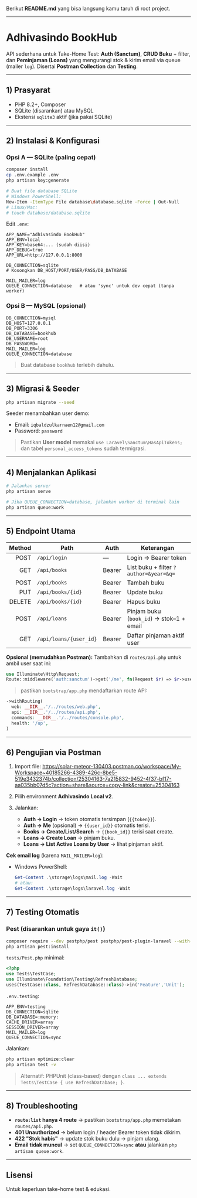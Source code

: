 Berikut **README.md** yang bisa langsung kamu taruh di root project.

---

# Adhivasindo BookHub 

API sederhana untuk Take-Home Test: **Auth (Sanctum)**, **CRUD Buku** + filter, dan **Peminjaman (Loans)** yang mengurangi stok & kirim email via queue (mailer `log`). Disertai **Postman Collection** dan **Testing**.

---

## 1) Prasyarat

* PHP 8.2+, Composer
* SQLite (disarankan) atau MySQL
* Ekstensi `sqlite3` aktif (jika pakai SQLite)

---

## 2) Instalasi & Konfigurasi

### Opsi A — SQLite (paling cepat)

```bash
composer install
cp .env.example .env
php artisan key:generate

# Buat file database SQLite
# Windows PowerShell:
New-Item -ItemType File database\database.sqlite -Force | Out-Null
# Linux/Mac:
# touch database/database.sqlite
```

Edit `.env`:

```env
APP_NAME="Adhivasindo BookHub"
APP_ENV=local
APP_KEY=base64:... (sudah diisi)
APP_DEBUG=true
APP_URL=http://127.0.0.1:8000

DB_CONNECTION=sqlite
# Kosongkan DB_HOST/PORT/USER/PASS/DB_DATABASE

MAIL_MAILER=log
QUEUE_CONNECTION=database   # atau 'sync' untuk dev cepat (tanpa worker)
```

### Opsi B — MySQL (opsional)

```env
DB_CONNECTION=mysql
DB_HOST=127.0.0.1
DB_PORT=3306
DB_DATABASE=bookhub
DB_USERNAME=root
DB_PASSWORD=
MAIL_MAILER=log
QUEUE_CONNECTION=database
```

> Buat database `bookhub` terlebih dahulu.

---

## 3) Migrasi & Seeder

```bash
php artisan migrate --seed
```

Seeder menambahkan user demo:

* Email: `iqbaldzulkarnaen12@gmail.com`
* Password: `password`

> Pastikan **User model** memakai `use Laravel\Sanctum\HasApiTokens;` dan tabel `personal_access_tokens` sudah termigrasi.

---

## 4) Menjalankan Aplikasi

```bash
# Jalankan server
php artisan serve

# Jika QUEUE_CONNECTION=database, jalankan worker di terminal lain
php artisan queue:work
```

---

## 5) Endpoint Utama

| Method | Path                   | Auth   | Keterangan                               |
| -----: | ---------------------- | ------ | ---------------------------------------- |
|   POST | `/api/login`           | —      | Login → Bearer token                     |
|    GET | `/api/books`           | Bearer | List buku + filter `?author=&year=&q=`   |
|   POST | `/api/books`           | Bearer | Tambah buku                              |
|    PUT | `/api/books/{id}`      | Bearer | Update buku                              |
| DELETE | `/api/books/{id}`      | Bearer | Hapus buku                               |
|   POST | `/api/loans`           | Bearer | Pinjam buku (`book_id`) → stok–1 + email |
|    GET | `/api/loans/{user_id}` | Bearer | Daftar pinjaman aktif user               |

**Opsional (memudahkan Postman):**
Tambahkan di `routes/api.php` untuk ambil user saat ini:

```php
use Illuminate\Http\Request;
Route::middleware('auth:sanctum')->get('/me', fn(Request $r) => $r->user());
```

> pastikan `bootstrap/app.php` mendaftarkan route API:

```php
->withRouting(
  web: __DIR__.'/../routes/web.php',
  api: __DIR__.'/../routes/api.php',
  commands: __DIR__.'/../routes/console.php',
  health: '/up',
)
```

---

## 6) Pengujian via Postman

1. Import file:
https://solar-meteor-130403.postman.co/workspace/My-Workspace~40185266-4389-426c-8be5-519e3432374b/collection/25304163-7a215832-9452-4f37-bf17-aa035bb07d5c?action=share&source=copy-link&creator=25304163
2. Pilih environment **Adhivasindo Local v2**.
3. Jalankan:

   * **Auth → Login** → token otomatis tersimpan (`{{token}}`).
   * **Auth → Me** (opsional) → `{{user_id}}` otomatis terisi.
   * **Books → Create/List/Search** → `{{book_id}}` terisi saat create.
   * **Loans → Create Loan** → pinjam buku.
   * **Loans → List Active Loans by User** → lihat pinjaman aktif.

**Cek email log** (karena `MAIL_MAILER=log`):

* Windows PowerShell:

  ```powershell
  Get-Content .\storage\logs\mail.log -Wait
  # atau:
  Get-Content .\storage\logs\laravel.log -Wait
  ```

---

## 7) Testing Otomatis

### Pest (disarankan untuk gaya `it()`)

```bash
composer require --dev pestphp/pest pestphp/pest-plugin-laravel --with-all-dependencies
php artisan pest:install
```

`tests/Pest.php` minimal:

```php
<?php
use Tests\TestCase;
use Illuminate\Foundation\Testing\RefreshDatabase;
uses(TestCase::class, RefreshDatabase::class)->in('Feature','Unit');
```

`.env.testing`:

```env
APP_ENV=testing
DB_CONNECTION=sqlite
DB_DATABASE=:memory:
CACHE_DRIVER=array
SESSION_DRIVER=array
MAIL_MAILER=log
QUEUE_CONNECTION=sync
```

Jalankan:

```bash
php artisan optimize:clear
php artisan test -v
```

> Alternatif: PHPUnit (class-based) dengan `class ... extends Tests\TestCase { use RefreshDatabase; }`.

---

## 8) Troubleshooting

* **`route:list` hanya 4 route** → pastikan `bootstrap/app.php` memetakan `routes/api.php`.
* **401 Unauthorized** → belum login / header Bearer token tidak dikirim.
* **422 "Stok habis"** → update stok buku dulu → pinjam ulang.
* **Email tidak muncul** → set `QUEUE_CONNECTION=sync` **atau** jalankan `php artisan queue:work`.

---

## Lisensi

Untuk keperluan take-home test & edukasi.
